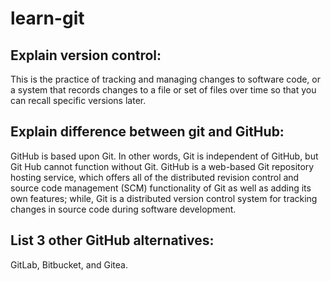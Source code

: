 # learn-git

## Explain version control:
This is the practice of tracking and managing changes to software code, or a system that records changes to a file or set of files over time so that you can recall specific versions later.

## Explain difference between git and GitHub:
GitHub is based upon Git. In other words, Git is independent of GitHub, but Git Hub cannot function without Git.
GitHub is a web-based Git repository hosting service, which offers all of the distributed revision control and source code management (SCM) functionality of Git as well as adding its own features; while, Git is a distributed version control system for tracking changes in source code during software development.

## List 3 other GitHub alternatives:
GitLab, Bitbucket, and Gitea.
